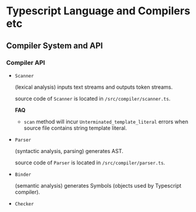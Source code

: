 # Typescript Language and Compilers etc

## Compiler System and API

### Compiler API

- `Scanner`

  (lexical analysis) inputs text streams and outputs token streams.

  source code of `Scanner` is located in `/src/compiler/scanner.ts`.
 
  **FAQ**

  + `scan` method will incur `Unterminated_template_literal` errors when source file contains string template literal.

- `Parser`

  (syntactic analysis, parsing) generates AST.

  source code of `Parser` is located in `/src/compiler/parser.ts`.

- `Binder`

  (semantic analysis) generates Symbols (objects used by Typescript compiler).

- `Checker`

